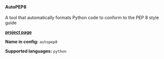 #### AutoPEP8

A tool that automatically formats Python code to conform to the PEP 8 style guide

[**project page**](https://pypi.org/project/autopep8/)

**Name in config:** `autopep8`

**Supported languages:** `python`